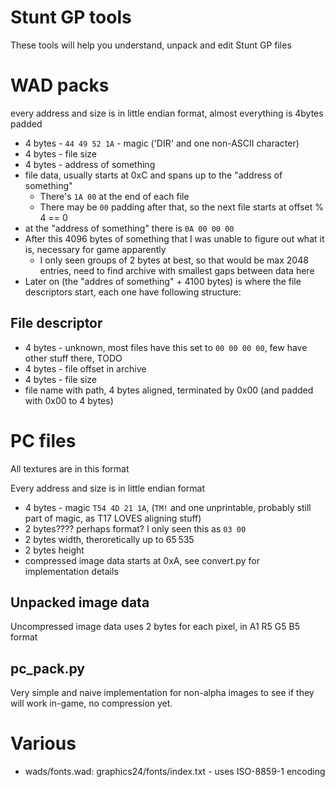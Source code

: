 Stunt GP tools
==
These tools will help you understand, unpack and edit Stunt GP files

# WAD packs
every address and size is in little endian format, almost everything is 4bytes padded

* 4 bytes - `44 49 52 1A` - magic ('DIR' and one non-ASCII character)
* 4 bytes - file size
* 4 bytes - address of something
* file data, usually starts at 0xC and spans up to the "address of something"
    * There's `1A 00` at the end of each file
    * There may be `00` padding after that, so the next file starts at offset % 4 == 0
* at the "address of something" there is `0A 00 00 00`
* After this 4096 bytes of something that I was unable to figure out what it is, necessary for game apparently
    * I only seen groups of 2 bytes at best, so that would be max 2048 entries, need to find archive with smallest gaps between data here
* Later on (the "addres of something" + 4100 bytes) is where the file descriptors start, each one have following structure:

## File descriptor

* 4 bytes - unknown, most files have this set to `00 00 00 00`, few have other stuff there, TODO
* 4 bytes - file offset in archive
* 4 bytes - file size
* file name with path, 4 bytes aligned, terminated by 0x00 (and padded with 0x00 to 4 bytes)

# PC files
All textures are in this format

Every address and size is in little endian format

* 4 bytes - magic `T54 4D 21 1A`, (`TM!` and one unprintable, probably still part of magic, as T17 LOVES aligning stuff)
* 2 bytes???? perhaps format? I only seen this as `03 00`
* 2 bytes width, theroretically up to 65 535
* 2 bytes height
* compressed image data starts at 0xA, see convert.py for implementation details


## Unpacked image data
Uncompressed image data uses 2 bytes for each pixel, in A1 R5 G5 B5 format

## pc_pack.py
Very simple and naive implementation for non-alpha images to see if they will work in-game, no compression yet.

# Various

* wads/fonts.wad: graphics24/fonts/index.txt - uses ISO-8859-1 encoding
